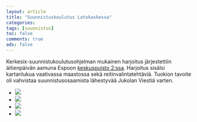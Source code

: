 ```yaml
--- 
layout: article 
title: "Suunnistuskoulutus Latokaskessa" 
categories: 
tags: [suunnistus]
toc: false 
comments: true 
ads: false 
--- 
```


Kerkesix-suunnistukoulutusohjelman mukainen harjoitus järjestettiin
äitienpäivän aamuna Espoon [keskuspuisto
2:ssa](http://fi.wikipedia.org/wiki/Espoon_keskuspuisto). Harjoitus
sisälsi kartanlukua vaativassa maastossa sekä reitinvalintatehtäviä.
Tuokion tavoite oli vahvistaa suunnistusosaamista lähestyvää Jukolan
Viestiä varten.

<div class="image-gallery">

-   [![](/Media/Default/ImageGalleries/suunnistuskoulutus-latokaskessa/Thumbnails/suunnistuskoulutus20060514_01b.jpg)](/Media/Default/ImageGalleries/suunnistuskoulutus-latokaskessa/suunnistuskoulutus20060514_01b.jpg)
-   [![](/Media/Default/ImageGalleries/suunnistuskoulutus-latokaskessa/Thumbnails/suunnistuskoulutus20060514_02b.jpg)](/Media/Default/ImageGalleries/suunnistuskoulutus-latokaskessa/suunnistuskoulutus20060514_02b.jpg)
-   [![](/Media/Default/ImageGalleries/suunnistuskoulutus-latokaskessa/Thumbnails/suunnistuskoulutus20060514_03b.jpg)](/Media/Default/ImageGalleries/suunnistuskoulutus-latokaskessa/suunnistuskoulutus20060514_03b.jpg)
-   [![](/Media/Default/ImageGalleries/suunnistuskoulutus-latokaskessa/Thumbnails/suunnistuskoulutus20060514_04b.jpg)](/Media/Default/ImageGalleries/suunnistuskoulutus-latokaskessa/suunnistuskoulutus20060514_04b.jpg)

</div>
